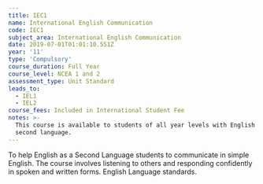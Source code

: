 ```yaml
---
title: IEC1
name: International English Communication
code: IEC1
subject_area: International English Communication
date: 2019-07-01T01:01:10.551Z
year: '11'
type: 'Compulsory'
course_duration: Full Year
course_level: NCEA 1 and 2
assessment_type: Unit Standard
leads_to:
  - IEL1
  - IEL2
course_fees: Included in International Student Fee
notes: >-
  This course is available to students of all year levels with English as a
  second language.
---
```

To help English as a Second Language students to communicate in simple English. The course involves listening to others and responding confidently in spoken and written forms. English Language standards.
